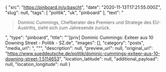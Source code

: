 {
  "src": "https://pinboard.in/u:bascht",
  "date": "2020-11-13T17:21:55.000Z",
  "slug": null,
  "tags": [
    "politik",
    "uk",
    "pinboard"
  ],
  "text": "<blockquote>Dominic Cummings, Chefberater des Premiers und Stratege des EU-Austritts, zieht sich zum Jahresende zurück.</blockquote>",
  "type": "pinboard",
  "title": "''[priv] Dominic Cummings: Exiteer aus 10 Downing Street - Politik - SZ.de",
  "images": [],
  "category": "posts",
  "media_url": ", \"\"",
  "description": null,
  "preview_url": null,
  "original_url": "https://www.sueddeutsche.de/politik/dominic-cummings-exiteer-aus-10-downing-street-1.5114653",
  "location_latitude": null,
  "additional_payload": null,
  "location_longitude": null
}